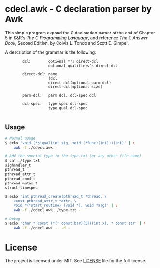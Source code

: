 cdecl.awk - C declaration parser by Awk
=========================================

This simple program expand the C declaration parser at the end of Chapter 5 in K&R's 
<i>The C Programming Language</i>, and reference
<i>The C Answer Book</i>,
Second Edition, by Colvis L. Tondo and Scott E. Gimpel.

A description of the grammar is the following:
````{.bnf}
        dcl:        optional *'s direct-dcl
                    optional qualifiers's direct-dcl

        direct-dcl: name
                    (dcl)
                    direct-dcl(optional parm-dcl)
                    direct-dcl[optional size]

        parm-dcl:   parm-dcl, dcl-spec dcl

        dcl-spec:   type-spec dcl-spec
                    type-qual dcl-spec
     
````

## Usage ##
```bash
# Normal usage
$ echo 'void (*signal(int sig, void (*func)(int)))(int)' | \
    awk -f ./cdecl.awk -

# Add the special type in the type.txt (or any other file name)
$ cat ./type.txt
sighandler_t
pthread_t
pthread_attr_t
pthread_cond_t
pthread_mutex_t
struct timespec

$ echo 'int pthread_create(pthread_t *thread, \
    const pthread_attr_t *attr, \
    void *(*start_routine) (void *), void *arg)' | \
    awk -f ./cdecl.awk ./type.txt -

# Debug
$ echo 'char * const (*(* const bar)[5])(int x), * const str' | \
    awk -f ./cdecl.awk -- -d -
```

License
=======
The project is licensed under MIT. See [LICENSE](/LICENSE) file for the full license. 
